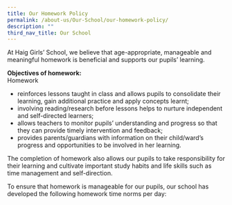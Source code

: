 ```yaml
---
title: Our Homework Policy
permalink: /about-us/Our-School/our-homework-policy/
description: ""
third_nav_title: Our School
---
```

At Haig Girls’ School, we believe that age-appropriate, manageable and meaningful homework is beneficial and supports our pupils’ learning.

  

**Objectives of homework:**    
Homework
*   reinforces lessons taught in class and allows pupils to consolidate their learning, gain additional practice and apply concepts learnt;
*   involving reading/research before lessons helps to nurture independent and self-directed learners;  
*   allows teachers to monitor pupils’ understanding and progress so that they can provide timely intervention and feedback;
*   provides parents/guardians with information on their child/ward’s progress and opportunities to be involved in her learning. 

The completion of homework also allows our pupils to take responsibility for their learning and cultivate important study habits and life skills such as time management and self-direction.  

To ensure that homework is manageable for our pupils, our school has developed the following homework time norms per day: